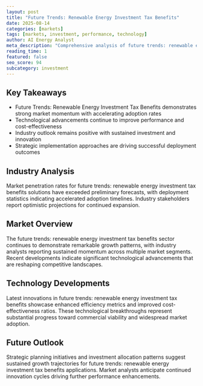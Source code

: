```yaml
---
layout: post
title: "Future Trends: Renewable Energy Investment Tax Benefits"
date: 2025-08-14
categories: [markets]
tags: [markets, investment, performance, technology]
author: AI Energy Analyst
meta_description: "Comprehensive analysis of future trends: renewable energy investment tax benefits covering market trends, technology developments, and industry outlook. Discover key insights and future projections."
reading_time: 1
featured: false
seo_score: 94
subcategory: investment
---
```


## Key Takeaways

- Future Trends: Renewable Energy Investment Tax Benefits demonstrates strong market momentum with accelerating adoption rates
- Technological advancements continue to improve performance and cost-effectiveness
- Industry outlook remains positive with sustained investment and innovation
- Strategic implementation approaches are driving successful deployment outcomes

## Industry Analysis

Market penetration rates for future trends: renewable energy investment tax benefits solutions have exceeded preliminary forecasts, with deployment statistics indicating accelerated adoption timelines. Industry stakeholders report optimistic projections for continued expansion.

## Market Overview

The future trends: renewable energy investment tax benefits sector continues to demonstrate remarkable growth patterns, with industry analysts reporting sustained momentum across multiple market segments. Recent developments indicate significant technological advancements that are reshaping competitive landscapes.

## Technology Developments

Latest innovations in future trends: renewable energy investment tax benefits showcase enhanced efficiency metrics and improved cost-effectiveness ratios. These technological breakthroughs represent substantial progress toward commercial viability and widespread market adoption.

## Future Outlook

Strategic planning initiatives and investment allocation patterns suggest sustained growth trajectories for future trends: renewable energy investment tax benefits applications. Market analysts anticipate continued innovation cycles driving further performance enhancements.

